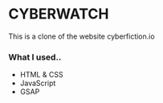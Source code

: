 <h1>CYBERWATCH</h1>

<p>This is a clone of the website cyberfiction.io </p>

<h3>What I used.. </h3>

<ul>
<li>HTML & CSS</li>
<li>JavaScript</li>
<li>GSAP</li>
</ul>
